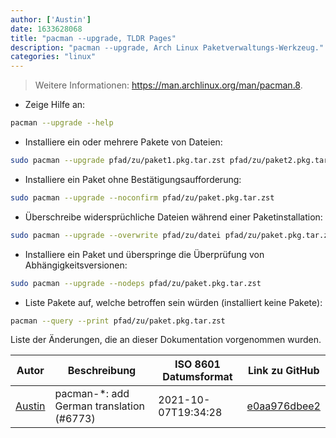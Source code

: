```yaml
---
author: ['Austin']
date: 1633628068
title: "pacman --upgrade, TLDR Pages"
description: "pacman --upgrade, Arch Linux Paketverwaltungs-Werkzeug."
categories: "linux"
---
```

> Weitere Informationen: <https://man.archlinux.org/man/pacman.8>.

- Zeige Hilfe an:

```bash
pacman --upgrade --help
```

- Installiere ein oder mehrere Pakete von Dateien:

```bash
sudo pacman --upgrade pfad/zu/paket1.pkg.tar.zst pfad/zu/paket2.pkg.tar.zst
```

- Installiere ein Paket ohne Bestätigungsaufforderung:

```bash
sudo pacman --upgrade --noconfirm pfad/zu/paket.pkg.tar.zst
```

- Überschreibe widersprüchliche Dateien während einer Paketinstallation:

```bash
sudo pacman --upgrade --overwrite pfad/zu/datei pfad/zu/paket.pkg.tar.zst
```

- Installiere ein Paket und überspringe die Überprüfung von Abhängigkeitsversionen:

```bash
sudo pacman --upgrade --nodeps pfad/zu/paket.pkg.tar.zst
```

- Liste Pakete auf, welche betroffen sein würden (installiert keine Pakete):

```bash
pacman --query --print pfad/zu/paket.pkg.tar.zst
```
Liste der Änderungen, die an dieser Dokumentation vorgenommen wurden.


Autor | Beschreibung | ISO 8601 Datumsformat | Link zu GitHub
------|-----|-----|-----
[Austin](mailto:Hoi15A@users.noreply.github.com) | pacman-*: add German translation (#6773) | 2021-10-07T19:34:28 | [e0aa976dbee2](https://github.com/tldr-pages/tldr/commit/e0aa976dbee24f9c101cfb787dca043b0fadbefc)

